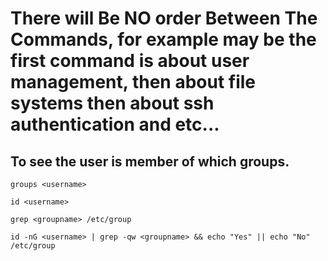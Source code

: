 # There will Be NO order Between The Commands, for example may be the first command is about user management, then about file systems then about ssh authentication and etc...

## To see the user is member of which groups.

`groups <username>`

`id <username>`

`grep <groupname> /etc/group`

`id -nG <username> | grep -qw <groupname> && echo "Yes" || echo "No" /etc/group`
